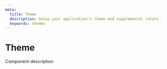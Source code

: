 ```yaml
---
meta:
  title: Theme
  description: Setup your application's theme and supplemental colors in a flash.
  keywords: themes
---
```


# Theme
Component description

<entry-ad />

<endmatter />
